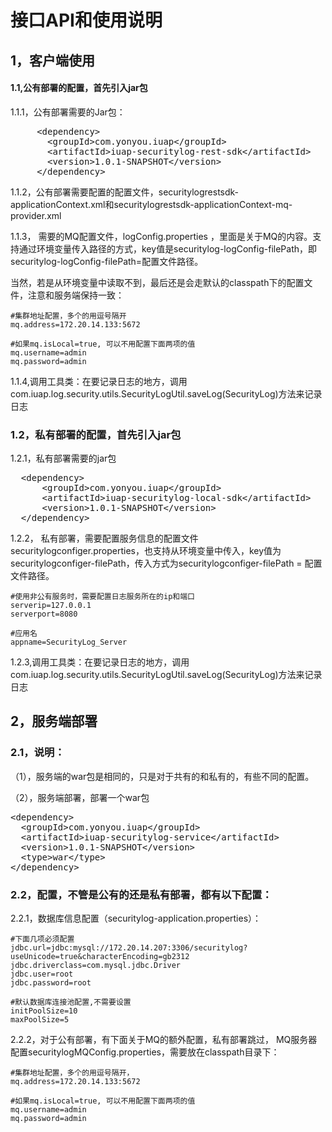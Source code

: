 # 接口API和使用说明

## 1，客户端使用
#### 1.1,公有部署的配置，首先引入jar包

1.1.1，公有部署需要的Jar包：

<pre>
     &lt;dependency>
       &lt;groupId>com.yonyou.iuap&lt;/groupId>
       &lt;artifactId>iuap-securitylog-rest-sdk&lt;/artifactId>
       &lt;version>1.0.1-SNAPSHOT&lt;/version>
     &lt;/dependency>
</pre>

1.1.2，公有部署需要配置的配置文件，securitylogrestsdk-applicationContext.xml和securitylogrestsdk-applicationContext-mq-provider.xml

1.1.3，	需要的MQ配置文件，logConfig.properties ，里面是关于MQ的内容。支持通过环境变量传入路径的方式，key值是securitylog-logConfig-filePath，即securitylog-logConfig-filePath=配置文件路径。

当然，若是从环境变量中读取不到，最后还是会走默认的classpath下的配置文件，注意和服务端保持一致：

    #集群地址配置，多个的用逗号隔开
    mq.address=172.20.14.133:5672

    #如果mq.isLocal=true, 可以不用配置下面两项的值
    mq.username=admin
    mq.password=admin

1.1.4,调用工具类：在要记录日志的地方，调用com.iuap.log.security.utils.SecurityLogUtil.saveLog(SecurityLog)方法来记录日志

### 1.2，私有部署的配置，首先引入jar包
1.2.1，私有部署需要的jar包
<pre>
  &lt;dependency>
      &lt;groupId>com.yonyou.iuap&lt;/groupId>
      &lt;artifactId>iuap-securitylog-local-sdk&lt;/artifactId>
      &lt;version>1.0.1-SNAPSHOT&lt;/version>  
  &lt;/dependency>
</pre>

1.2.2，	私有部署，需要配置服务信息的配置文件securitylogconfiger.properties，也支持从环境变量中传入，key值为securitylogconfiger-filePath，传入方式为securitylogconfiger-filePath = 配置文件路径。

    #使用非公有服务时，需要配置日志服务所在的ip和端口
    serverip=127.0.0.1
    serverport=8080

    #应用名
    appname=SecurityLog_Server

1.2.3,调用工具类：在要记录日志的地方，调用com.iuap.log.security.utils.SecurityLogUtil.saveLog(SecurityLog)方法来记录日志


## 2，服务端部署
### 2.1，说明：

（1），服务端的war包是相同的，只是对于共有的和私有的，有些不同的配置。

（2），服务端部署，部署一个war包
<pre>
&lt;dependency>
  &lt;groupId>com.yonyou.iuap&lt;/groupId>
  &lt;artifactId>iuap-securitylog-service&lt;/artifactId>
  &lt;version>1.0.1-SNAPSHOT&lt;/version>
  &lt;type>war&lt;/type>
&lt;/dependency>
</pre>

### 2.2，配置，不管是公有的还是私有部署，都有以下配置：
2.2.1，数据库信息配置（securitylog-application.properties）：

    #下面几项必须配置
    jdbc.url=jdbc:mysql://172.20.14.207:3306/securitylog?useUnicode=true&characterEncoding=gb2312
    jdbc.driverclass=com.mysql.jdbc.Driver
    jdbc.user=root
    jdbc.password=root

    #默认数据库连接池配置,不需要设置
    initPoolSize=10
    maxPoolSize=5


2.2.2，对于公有部署，有下面关于MQ的额外配置，私有部署跳过，
MQ服务器配置securitylogMQConfig.properties，需要放在classpath目录下：

    #集群地址配置，多个的用逗号隔开，
    mq.address=172.20.14.133:5672

    #如果mq.isLocal=true, 可以不用配置下面两项的值
    mq.username=admin
    mq.password=admin
